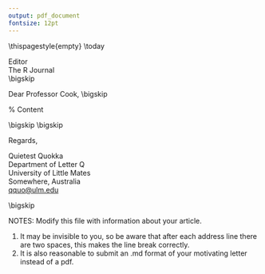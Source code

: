 ```yaml
---
output: pdf_document
fontsize: 12pt
---
```


\thispagestyle{empty}
\today

Editor   
The R Journal  
\bigskip

Dear Professor Cook,
\bigskip

% Content

\bigskip
\bigskip

Regards,
    
    
    
    
Quietest Quokka  
Department of Letter Q  
University of Little Mates  
Somewhere, Australia  
qquo@ulm.edu

\bigskip

NOTES: Modify this file with information about your article. 

1. It may be invisible to you, so be aware that after each address line there are two spaces, this makes the line break correctly.
2. It is also reasonable to submit an .md format of your motivating letter instead of a pdf. 
